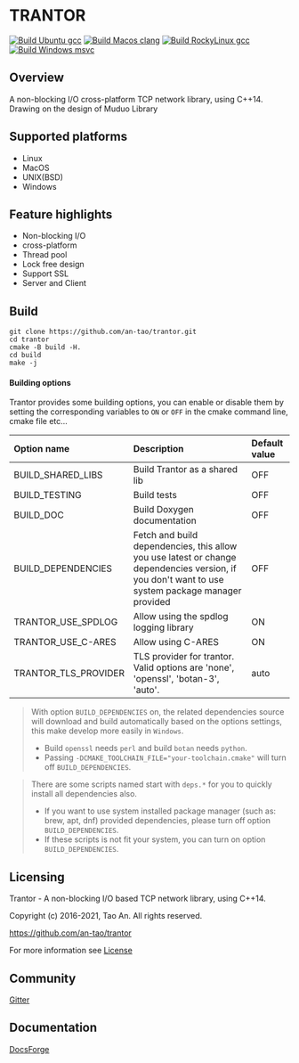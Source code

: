 # TRANTOR

[![Build Ubuntu gcc](https://github.com/an-tao/trantor/actions/workflows/ubuntu-gcc.yml/badge.svg)](https://github.com/an-tao/trantor/actions)
[![Build Macos clang](https://github.com/an-tao/trantor/actions/workflows/macos-clang.yml/badge.svg)](https://github.com/an-tao/trantor/actions)
[![Build RockyLinux gcc](https://github.com/an-tao/trantor/actions/workflows/rockylinux-gcc.yml/badge.svg)](https://github.com/an-tao/trantor/actions)
[![Build Windows msvc](https://github.com/an-tao/trantor/actions/workflows/windows-msvc.yml/badge.svg)](https://github.com/an-tao/trantor/actions)

## Overview
A non-blocking I/O cross-platform TCP network library, using C++14.  
Drawing on the design of Muduo Library

## Supported platforms
- Linux
- MacOS
- UNIX(BSD)
- Windows

## Feature highlights
- Non-blocking I/O
- cross-platform
- Thread pool
- Lock free design
- Support SSL
- Server and Client


## Build
```shell
git clone https://github.com/an-tao/trantor.git
cd trantor
cmake -B build -H.
cd build 
make -j
```
#### Building options

Trantor provides some building options, you can enable or disable them by setting the corresponding variables to `ON` or `OFF` in the cmake command line, cmake file etc...

| Option name | Description | Default value |
| :--- | :--- | :--- |
| BUILD_SHARED_LIBS | Build Trantor as a shared lib |  OFF | 
| BUILD_TESTING | Build tests |  OFF | 
| BUILD_DOC | Build Doxygen documentation |  OFF | 
| BUILD_DEPENDENCIES | Fetch and build dependencies, this allow you use latest or change dependencies version, if you don't want to use system package manager provided | OFF | 
| TRANTOR_USE_SPDLOG | Allow using the spdlog logging library | ON | 
| TRANTOR_USE_C-ARES | Allow using C-ARES |  ON |
| TRANTOR_TLS_PROVIDER | TLS provider for trantor. Valid options are 'none', 'openssl', 'botan-3', 'auto'.   | auto  | 

> With option `BUILD_DEPENDENCIES` on, the related dependencies source will download and build automatically based on the options settings, this make develop more easily in `Windows`.
>* Build `openssl` needs `perl` and build `botan` needs `python`.
>* Passing `-DCMAKE_TOOLCHAIN_FILE="your-toolchain.cmake"` will turn off `BUILD_DEPENDENCIES`.

> There are some scripts named start with `deps.*` for you to quickly install all dependencies also.
>* If you want to use system installed package manager (such as: brew, apt, dnf) provided dependencies, please turn off option `BUILD_DEPENDENCIES`.
>* If these scripts is not fit your system, you can turn on option `BUILD_DEPENDENCIES`.

## Licensing
Trantor - A non-blocking I/O based TCP network library, using C++14. 

Copyright (c) 2016-2021, Tao An.  All rights reserved.

https://github.com/an-tao/trantor

For more information see [License](License)

## Community
[Gitter](https://gitter.im/drogon-web/community)

## Documentation
[DocsForge](https://trantor.docsforge.com/)
